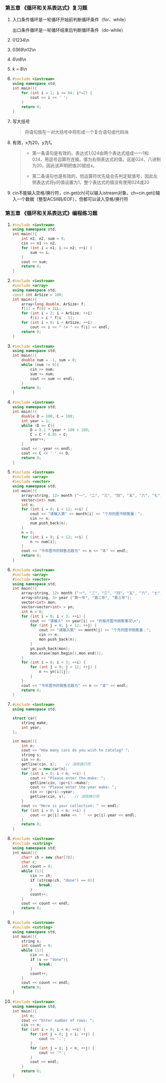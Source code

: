 ### 第五章 《循环和关系表达式》复习题

1. 入口条件循环是一轮循环开始前判断循环条件（for、while）

   出口条件循环是一轮循环结束后判断循环条件（do-while）

2. 01234\n

3. 0369\n12\n

4. 6\n8\n

5. k = 8\n

6. ```C++
   #include <iostream>
   using namespace std;
   int main(){
       for (int i = 1; i <= 64; i*=2) {
           cout << i << ' ';
       }
       return 0;
   }
   ```

7. 写大括号

   > 将语句放在一对大括号中将形成一个复合语句或代码块

8. 有效，x为20，y为1。

   > - 第一条语句是有效的。表达式1,024由两个表达式组成——1和024，用逗号运算符连接。值为右侧表达式的值。这是024，八进制为20，因此该声明把值20赋给x。
   >
   > - 第二条语句也是有效的，但运算符优先级会先判定赋值号，因此左侧表达式将y的值设置为1，整个表达式的值没有使用024或20

9. cin不能输入空格/换行符，cin.get(ch)可以输入istream对象，ch=cin.get()输入一个数据（整型ACSII码/EOF），但都可以读入空格/换行符



### 第五章 《循环和关系表达式》编程练习题

1. ```C++
   #include <iostream>
   using namespace std;
   int main(){
       int n1, n2, sum = 0;
       cin >> n1 >> n2;
       for (int i = n1; i <= n2; ++i) {
           sum += i;
       }
       cout << sum;
       return 0;
   }
   ```

2. ```C++
   #include <iostream>
   #include <array>
   using namespace std;
   const int ArSize = 100;
   int main(){
       array<long double, ArSize> f;
       f[1] = f[0] = 1LL;
       for (int i = 2; i < ArSize; ++i)
           f[i] = i * f[i - 1];
       for (int i = 0; i < ArSize; ++i)
           cout << i << " != " << f[i] << endl;
       return 0;
   }
   ```

3. ```C++
   #include <iostream>
   using namespace std;
   int main(){
       double num = -1, sum = 0;
       while (num != 0){
           cin >> num;
           sum += num;
           cout << sum << endl;
       }
       return 0;
   }
   ```

4. ```C++
   #include <iostream>
   using namespace std;
   int main(){
       double D = 100, C = 100;
       int year = 1;
       while (D >= C){
           D = 0.1 * year * 100 + 100;
           C = C * 0.05 + C;
           year++;
       }
       cout << --year << endl;
       cout << C << ' ' << D;
       return 0;
   }
   ```

5. ```C++
   #include <iostream>
   #include <array>
   #include <vector>
   using namespace std;
   int main(){
       array<string, 12> month {"一", "二", "三", "四", "五", "六", "七", "八", "九", "十", "十一", "十二"};
       vector<int> num;
       int n;
       for (int i = 0; i < 12; ++i) {
           cout << "请输入第" << month[i] << "个月的图书销售量：";
           cin >> n;
           num.push_back(n);
       }
       n = 0;
       for (int i = 0; i < 12; ++i) {
           n += num[i];
       }
       cout << "今年图书的销售总数为" << n << "本" << endl;
       return 0;
   }
   ```

6. ```C++
   #include <iostream>
   #include <array>
   #include <vector>
   using namespace std;
   int main(){
       array<string, 12> month {"一", "二", "三", "四", "五", "六", "七", "八", "九", "十", "十一", "十二"};
       array<string, 3> year {"第一年", "第二年", "第三年"};
       vector<int> mon;
       vector<vector<int> > yn;
       int n = 0;
       for (int i = 0; i < 3; ++i) {
           cout << "请输入" << year[i] << "的每月图书销售情况\n";
           for (int j = 0; j < 12; ++j) {
               cout << "请输入第" << month[j] << "个月的图书销售量：";
               cin >> n;
               mon.push_back(n);
           }
           yn.push_back(mon);
           mon.erase(mon.begin(),mon.end());
       }
       for (int i = 0; i < 3; ++i) {
           for (int j = 0; j < 12; ++j) {
               n += yn[i][j];
           }
       }
       cout << "今年图书的销售总数为" << n << "本" << endl;
       return 0;
   }
   ```

7. ```C++
   #include <iostream>
   using namespace std;
   
   struct car{
       string make;
       int year;
   };
   
   int main(){
       int n;
       cout << "How many cars do you wish to catalog? ";
       string s;
       cin >> n;
       getline(cin, s);    // 消除换行符
       car* pc = new car[n];
       for (int i = 0; i < n; ++i) {
           cout << "Please enter the make: ";
           getline(cin, (pc+i)->make);
           cout << "Please enter the year make: ";
           cin >> (pc+i)->year;
           getline(cin, s);    // 消除换行符
       }
       cout << "Here is your collection: " << endl;
       for (int i = 0; i < n; ++i) {
           cout << pc[i].make << ' ' << pc[i].year << endl;
       }
       return 0;
   }
   ```

8. ```C++
   #include <iostream>
   #include <cstring>
   using namespace std;
   int main(){
       char* ch = new char[70];
       char c;
       int count = 0;
       while (1){
           cin >> ch;
           if (strcmp(ch, "done") == 0){
               break;
           }
           count++;
       }
       cout << count << endl;
       return 0;
   }
   ```

9. ```C++
   #include <iostream>
   #include <cstring>
   using namespace std;
   int main(){
       string s;
       int count = 0;
       while (1){
           cin >> s;
           if (s == "done"){
               break;
           }
           count++;
       }
       cout << count << endl;
       return 0;
   }
   ```

10. ```C++
    #include <iostream>
    using namespace std;
    int main(){
        int n;
        cout << "Enter number of rows: ";
        cin >> n;
        for (int i = 0; i < n; ++i) {
            for (int j = 0; j < i; ++j) {
                cout << '.';
            }
            for (int j = i; j < n; ++j) {
                cout << '*';
            }
            cout << endl;
        }
        return 0;
    }
    ```

    


